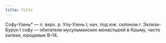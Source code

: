 ```yaml
---
title: Title
---
```


Софу-Узень* — л. верх. р. Улу-Узень I; нач. под юж. склоном г. Эклизи-Бурун I
софу — обитатели мусульманских монастырей в Крыму, часто калеки, юродивые В–14.
